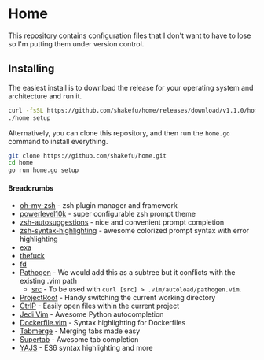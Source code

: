 # Home

This repository contains configuration files that I don't want to have to lose
so I'm putting them under version control.

## Installing

The easiest install is to download the release for your operating system
and architecture and run it.

```bash
curl -fsSL https://github.com/shakefu/home/releases/download/v1.1.0/home-v1.1.0-darwin-amd64.tar.gz | tar xz > home
./home setup
```

Alternatively, you can clone this repository, and then run the `home.go`
command to install everything.

```bash
git clone https://github.com/shakefu/home.git
cd home
go run home.go setup
```

#### Breadcrumbs

- [oh-my-zsh](https://ohmyz.sh/) - zsh plugin manager and framework
- [powerlevel10k](https://github.com/romkatv/powerlevel10k) - super
  configurable zsh prompt theme
- [zsh-autosuggestions](https://github.com/zsh-users/zsh-autosuggestions) -
  nice and convenient prompt completion
- [zsh-syntax-highlighting](https://github.com/zsh-users/zsh-syntax-highlighting) -
  awesome colorized prompt syntax with error highlighting
- [exa](https://the.exa.website/)
- [thefuck](https://github.com/nvbn/thefuck)
- [fd](https://github.com/sharkdp/fd)
- [Pathogen](https://github.com/tpope/vim-pathogen) - We would add this as a
  subtree but it conflicts with the existing .vim path
  - [src](https://raw.githubusercontent.com/tpope/vim-pathogen/master/autoload/pathogen.vim) -
    To be used with `curl [src] > .vim/autoload/pathogen.vim`.
- [ProjectRoot](https://github.com/dbakker/vim-projectroot) - Handy switching
  the current working directory
- [CtrlP](https://github.com/ctrlpvim/ctrlp.vim) - Easily open files within the
  current project
- [Jedi Vim](https://github.com/davidhalter/jedi-vim) - Awesome Python
  autocompletion
- [Dockerfile.vim](https://github.com/ekalinin/Dockerfile.vim) - Syntax
  highlighting for Dockerfiles
- [Tabmerge](https://github.com/vim-scripts/Tabmerge) - Merging tabs made easy
- [Supertab](https://github.com/ervandew/supertab) - Awesome tab completion
- [YAJS](https://github.com/othree/yajs.vim) - ES6 syntax highlighting and more